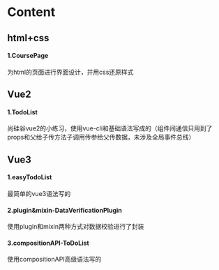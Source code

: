 # Content



## html+css

#### 1.CoursePage

为html的页面进行界面设计，并用css还原样式

## Vue2

#### 1.TodoList

尚硅谷vue2的小练习，使用vue-cli和基础语法写成的（组件间通信只用到了props和父给子传方法子调用传参给父传数据，未涉及全局事件总线）

## Vue3

#### 1.easyTodoList

最简单的vue3语法写的

#### 2.plugin&mixin-DataVerificationPlugin

使用plugin和mixin两种方式对数据校验进行了封装

#### 3.compositionAPI-ToDoList

使用compositionAPI高级语法写的